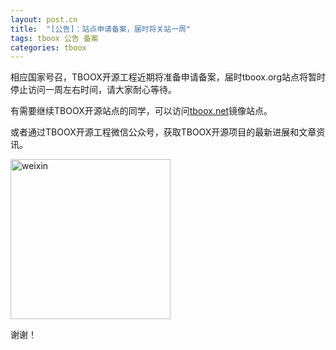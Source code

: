 ```yaml
---
layout: post.cn
title:  "[公告]：站点申请备案，届时将关站一周"
tags: tboox 公告 备案
categories: tboox
---
```


相应国家号召，TBOOX开源工程近期将准备申请备案，届时tboox.org站点将暂时停止访问一周左右时间，请大家耐心等待。

有需要继续TBOOX开源站点的同学，可以访问[tboox.net](http://www.tboox.net/cn)镜像站点。

或者通过TBOOX开源工程微信公众号，获取TBOOX开源项目的最新进展和文章资讯。

<img src="/static/img/weixin_public.jpg" alt="weixin" width="256" height="256">


谢谢！
